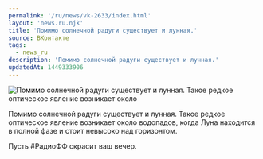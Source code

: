 ```yaml
---
permalink: '/ru/news/vk-2633/index.html'
layout: 'news.ru.njk'
title: 'Помимо солнечной радуги существует и лунная.'
source: ВКонтакте
tags:
  - news_ru
description: 'Помимо солнечной радуги существует и лунная.'
updatedAt: 1449333906
---
```

![Помимо солнечной радуги существует и лунная. Такое редкое оптическое явление возникает около](https://sun9-73.userapi.com/impf/c629321/v629321113/22cd2/rDumKtKpTkg.jpg?size=1280x853&quality=96&sign=9d1152457aae62adc6a0bbfb2b94cbfe&c_uniq_tag=tMj8QVtpPBqC3PxlOAEr_S2zPrB5_StaSpp2fRlR8EY&type=album)

Помимо солнечной радуги существует и лунная. Такое редкое оптическое явление возникает около водопадов, когда Луна находится в полной фазе и стоит невысоко над горизонтом.

Пусть #РадиоФФ скрасит ваш вечер.
